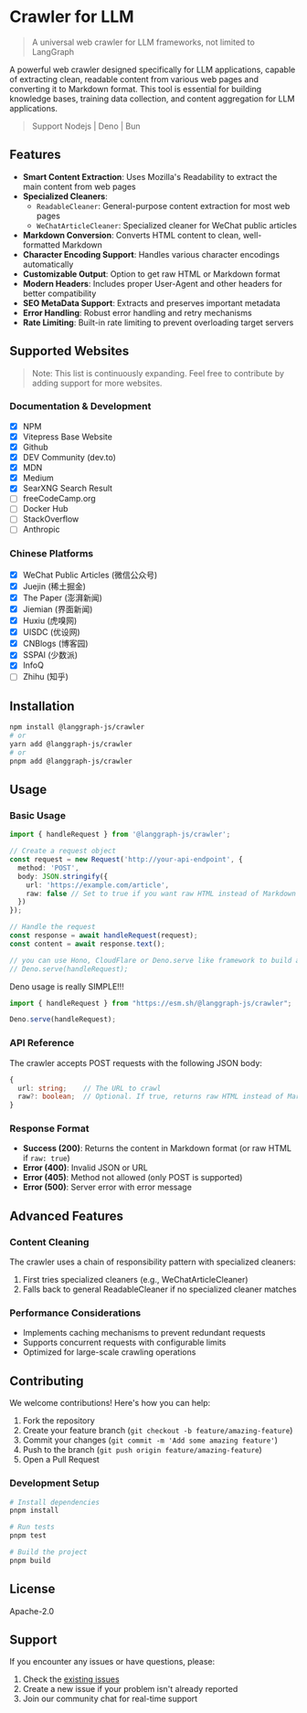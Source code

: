 # Crawler for LLM

> A universal web crawler for LLM frameworks, not limited to LangGraph

A powerful web crawler designed specifically for LLM applications, capable of extracting clean, readable content from various web pages and converting it to Markdown format. This tool is essential for building knowledge bases, training data collection, and content aggregation for LLM applications.

> Support Nodejs | Deno | Bun

## Features

- **Smart Content Extraction**: Uses Mozilla's Readability to extract the main content from web pages
- **Specialized Cleaners**:
  - `ReadableCleaner`: General-purpose content extraction for most web pages
  - `WeChatArticleCleaner`: Specialized cleaner for WeChat public articles
- **Markdown Conversion**: Converts HTML content to clean, well-formatted Markdown
- **Character Encoding Support**: Handles various character encodings automatically
- **Customizable Output**: Option to get raw HTML or Markdown format
- **Modern Headers**: Includes proper User-Agent and other headers for better compatibility
- **SEO MetaData Support**: Extracts and preserves important metadata
- **Error Handling**: Robust error handling and retry mechanisms
- **Rate Limiting**: Built-in rate limiting to prevent overloading target servers

## Supported Websites

> Note: This list is continuously expanding. Feel free to contribute by adding support for more websites.

### Documentation & Development

- [x] NPM
- [x] Vitepress Base Website
- [x] Github
- [x] DEV Community (dev.to)
- [x] MDN
- [x] Medium
- [x] SearXNG Search Result
- [ ] freeCodeCamp.org
- [ ] Docker Hub
- [ ] StackOverflow
- [ ] Anthropic

### Chinese Platforms

- [x] WeChat Public Articles (微信公众号)
- [x] Juejin (稀土掘金)
- [x] The Paper (澎湃新闻)
- [x] Jiemian (界面新闻)
- [x] Huxiu (虎嗅网)
- [x] UISDC (优设网)
- [x] CNBlogs (博客园)
- [x] SSPAI (少数派)
- [x] InfoQ
- [ ] Zhihu (知乎)

## Installation

```bash
npm install @langgraph-js/crawler
# or
yarn add @langgraph-js/crawler
# or
pnpm add @langgraph-js/crawler
```

## Usage

### Basic Usage

```typescript
import { handleRequest } from '@langgraph-js/crawler';

// Create a request object
const request = new Request('http://your-api-endpoint', {
  method: 'POST',
  body: JSON.stringify({
    url: 'https://example.com/article',
    raw: false // Set to true if you want raw HTML instead of Markdown
  })
});

// Handle the request
const response = await handleRequest(request);
const content = await response.text();

// you can use Hono, CloudFlare or Deno.serve like framework to build a server
// Deno.serve(handleRequest);
```

Deno usage is really SIMPLE!!!

```ts
import { handleRequest } from "https://esm.sh/@langgraph-js/crawler";

Deno.serve(handleRequest);
```

### API Reference

The crawler accepts POST requests with the following JSON body:

```typescript
{
  url: string;    // The URL to crawl
  raw?: boolean;  // Optional. If true, returns raw HTML instead of Markdown
}
```

### Response Format

- **Success (200)**: Returns the content in Markdown format (or raw HTML if `raw: true`)
- **Error (400)**: Invalid JSON or URL
- **Error (405)**: Method not allowed (only POST is supported)
- **Error (500)**: Server error with error message

## Advanced Features

### Content Cleaning

The crawler uses a chain of responsibility pattern with specialized cleaners:

1. First tries specialized cleaners (e.g., WeChatArticleCleaner)
2. Falls back to general ReadableCleaner if no specialized cleaner matches

### Performance Considerations

- Implements caching mechanisms to prevent redundant requests
- Supports concurrent requests with configurable limits
- Optimized for large-scale crawling operations

## Contributing

We welcome contributions! Here's how you can help:

1. Fork the repository
2. Create your feature branch (`git checkout -b feature/amazing-feature`)
3. Commit your changes (`git commit -m 'Add some amazing feature'`)
4. Push to the branch (`git push origin feature/amazing-feature`)
5. Open a Pull Request

### Development Setup

```bash
# Install dependencies
pnpm install

# Run tests
pnpm test

# Build the project
pnpm build
```

## License

Apache-2.0

## Support

If you encounter any issues or have questions, please:

1. Check the [existing issues](https://github.com/your-repo/issues)
2. Create a new issue if your problem isn't already reported
3. Join our community chat for real-time support
